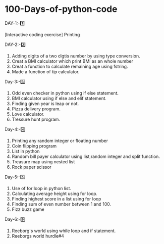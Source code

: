 # 100-Days-of-python-code

DAY-1:-1️⃣ 

[Interactive coding exercise] Printing
            
DAY-2:-2️⃣   

1. Adding digits of a two digtis number by using type conversion.    
2. Creat a BMI calculator which print BMI as an whole number 
3. Creat a function to calculate remaining age using fstring.
4. Made a function of tip calculator.

Day-3:-3️⃣

1. Odd even checker in python using if else statement.
2. BMI calculator using if else and elif statement.
3. Finding given year is leap or not.
4. Pizza delivery program.
5. Love calculator.
6. Tressure hunt program.

Day-4:-4️⃣
1. Printing any random integer or floating number
2. Coin flipping program
3. List in python
4. Random bill payer calculator using list,random integer and split function.
5. Treasure map using nested list   
6. Rock paper scissor

Day-5:-5️⃣
1. Use of for loop in python list.
2. Calculating average height using for loop.
3. Finding highest score in a list using for loop
4. Finding sum of even number between 1 and 100.
5. Fizz buzz game

Day-6:-6️⃣
1. Reeborg's world using while loop and if statement.
2. Reeborgs world hurdle#4
